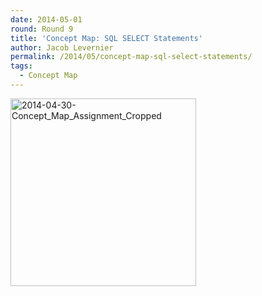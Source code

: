 ```yaml
---
date: 2014-05-01
round: Round 9
title: 'Concept Map: SQL SELECT Statements'
author: Jacob Levernier
permalink: /2014/05/concept-map-sql-select-statements/
tags:
  - Concept Map
---
```

[<img class="size-medium wp-image-6919 aligncenter" alt="2014-04-30-Concept_Map_Assignment_Cropped" src="/software-carpentry-training-website/uploads/2014/05/2014-04-30-Concept_Map_Assignment_Cropped-297x300.png" width="297" height="300" />][1]

 [1]: /software-carpentry-training-website/uploads/2014/05/2014-04-30-Concept_Map_Assignment_Cropped.png
